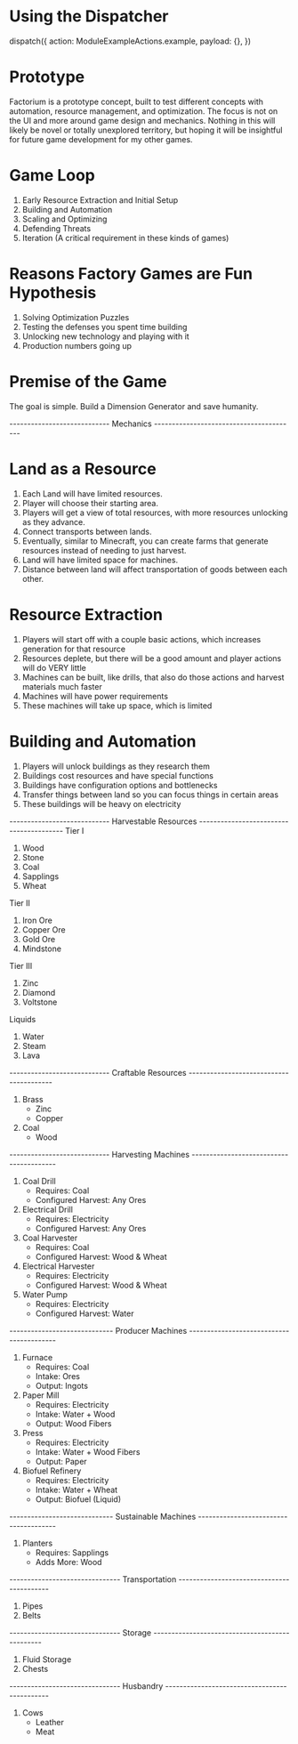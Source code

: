 # Using the Dispatcher
dispatch({
    action: ModuleExampleActions.example,
    payload: {},
})

# Prototype
Factorium is a prototype concept, built to test different concepts with automation, resource management, and optimization. The focus is not on the UI and more around game design and mechanics. Nothing in this will likely be novel or totally unexplored territory, but hoping it will be insightful for future game development for my other games.

# Game Loop
1. Early Resource Extraction and Initial Setup
2. Building and Automation
3. Scaling and Optimizing
4. Defending Threats
5. Iteration (A critical requirement in these kinds of games)

# Reasons Factory Games are Fun Hypothesis
1. Solving Optimization Puzzles
2. Testing the defenses you spent time building
3. Unlocking new technology and playing with it
4. Production numbers going up

# Premise of the Game
The goal is simple. Build a Dimension Generator and save humanity.

---------------------------- Mechanics ----------------------------------------
# Land as a Resource
1. Each Land will have limited resources.
2. Player will choose their starting area.
3. Players will get a view of total resources, with more resources unlocking as they advance.
4. Connect transports between lands.
5. Eventually, similar to Minecraft, you can create farms that generate resources instead of needing to just harvest.
6. Land will have limited space for machines.
7. Distance between land will affect transportation of goods between each other. 

# Resource Extraction
1. Players will start off with a couple basic actions, which increases generation for that resource
2. Resources deplete, but there will be a good amount and player actions will do VERY little
3. Machines can be built, like drills, that also do those actions and harvest materials much faster
4. Machines will have power requirements
5. These machines will take up space, which is limited

# Building and Automation
1. Players will unlock buildings as they research them
2. Buildings cost resources and have special functions
3. Buildings have configuration options and bottlenecks
4. Transfer things between land so you can focus things in certain areas
5. These buildings will be heavy on electricity

---------------------------- Harvestable Resources ----------------------------------------
Tier I
1. Wood
2. Stone
3. Coal
4. Sapplings
5. Wheat

Tier II
1. Iron Ore
2. Copper Ore
3. Gold Ore
4. Mindstone

Tier III
1. Zinc
2. Diamond
3. Voltstone

Liquids
1. Water
2. Steam
3. Lava

---------------------------- Craftable Resources ----------------------------------------
1.  Brass
    - Zinc
    - Copper
2.  Coal
    - Wood

---------------------------- Harvesting Machines ----------------------------------------
1. Coal Drill
    - Requires: Coal
    - Configured Harvest: Any Ores
2. Electrical Drill
    - Requires: Electricity
    - Configured Harvest: Any Ores
3. Coal Harvester
    - Requires: Coal
    - Configured Harvest: Wood & Wheat
4. Electrical Harvester
    - Requires: Electricity
    - Configured Harvest: Wood & Wheat
5. Water Pump
    - Requires: Electricity
    - Configured Harvest: Water

----------------------------- Producer Machines -----------------------------------------
1. Furnace
    - Requires: Coal
    - Intake: Ores
    - Output: Ingots
2. Paper Mill
    - Requires: Electricity
    - Intake: Water + Wood
    - Output: Wood Fibers
3. Press
    - Requires: Electricity
    - Intake: Water + Wood Fibers
    - Output: Paper
4. Biofuel Refinery
    - Requires: Electricity
    - Intake: Water + Wheat
    - Output: Biofuel (Liquid)

----------------------------- Sustainable Machines --------------------------------------
1. Planters
    - Requires: Sapplings
    - Adds More: Wood

------------------------------- Transportation ------------------------------------------
1. Pipes
2. Belts

------------------------------- Storage -----------------------------------------------
1. Fluid Storage
2. Chests

------------------------------- Husbandry ---------------------------------------------
1.  Cows
    - Leather
    - Meat